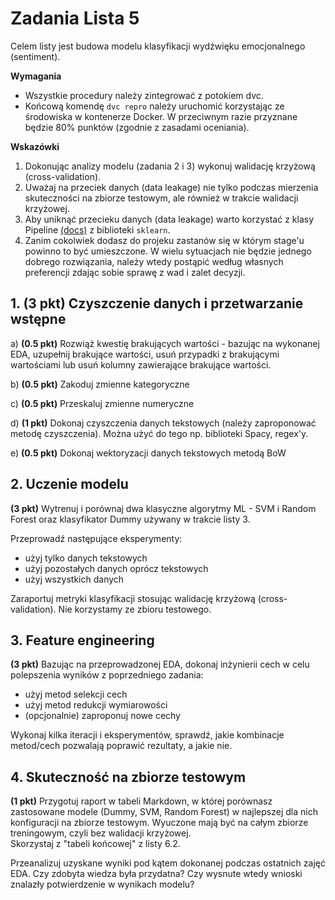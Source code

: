 # Zadania Lista 5

Celem listy jest budowa modelu klasyfikacji wydźwięku emocjonalnego (sentiment).

**Wymagania**

- Wszystkie procedury należy zintegrować z potokiem dvc.
- Końcową komendę `dvc repro` należy uruchomić korzystając ze środowiska w kontenerze Docker. W przeciwnym razie przyznane będzie 80% punktów (zgodnie z zasadami oceniania).

**Wskazówki**
1. Dokonując analizy modelu (zadania 2 i 3) wykonuj walidację krzyżową (cross-validation).
1. Uważaj na przeciek danych (data leakage) nie tylko podczas mierzenia skuteczności na zbiorze testowym, ale również w trakcie walidacji krzyżowej.
1. Aby uniknąć przecieku danych (data leakage) warto korzystać z klasy Pipeline [(docs)](https://scikit-learn.org/stable/modules/generated/sklearn.pipeline.Pipeline.html) z biblioteki `sklearn`.
1. Zanim cokolwiek dodasz do projeku zastanów się w którym stage'u powinno to być umieszczone. W wielu sytuacjach nie będzie jednego dobrego rozwiązania, należy wtedy postąpić według własnych preferencji zdając sobie sprawę z wad i zalet decyzji.


## 1. (3 pkt) Czyszczenie danych i przetwarzanie wstępne 

a) **(0.5 pkt)** Rozwiąż kwestię brakujących wartości - bazując na wykonanej EDA, uzupełnij brakujące wartości, usuń przypadki z brakującymi wartościami lub usuń kolumny zawierające brakujące wartości.

b) **(0.5 pkt)** Zakoduj zmienne kategoryczne

c) **(0.5 pkt)** Przeskaluj zmienne numeryczne

d) **(1 pkt)** Dokonaj czyszczenia danych tekstowych (należy zaproponować metodę czyszczenia). Można użyć do tego np. biblioteki Spacy, regex'y.

e) **(0.5 pkt)** Dokonaj wektoryzacji danych tekstowych metodą BoW

## 2. Uczenie modelu

**(3 pkt)** Wytrenuj i porównaj dwa klasyczne algorytmy ML - SVM i Random Forest oraz klasyfikator Dummy używany w trakcie listy 3.

Przeprowadź następujące eksperymenty:
- użyj tylko danych tekstowych
- użyj pozostałych danych oprócz tekstowych
- użyj wszystkich danych

Zaraportuj metryki klasyfikacji stosując walidację krzyżową (cross-validation). Nie korzystamy ze zbioru testowego.

## 3. Feature engineering

**(3 pkt)** Bazując na przeprowadzonej EDA, dokonaj inżynierii cech w celu polepszenia wyników z poprzedniego zadania:
- użyj metod selekcji cech
- użyj metod redukcji wymiarowości
- (opcjonalnie) zaproponuj nowe cechy

Wykonaj kilka iteracji i eksperymentów, sprawdź, jakie kombinacje metod/cech pozwalają poprawić rezultaty, a jakie nie.


## 4. Skuteczność na zbiorze testowym

**(1 pkt)** Przygotuj raport w tabeli Markdown, w której porównasz zastosowane modele (Dummy, SVM, Random Forest) w najlepszej dla nich konfiguracji na zbiorze testowym. Wyuczone mają być na całym zbiorze treningowym, czyli bez walidacji krzyżowej.  
Skorzystaj z "tabeli końcowej" z listy 6.2.

Przeanalizuj uzyskane wyniki pod kątem dokonanej podczas ostatnich zajęć EDA. Czy zdobyta wiedza była przydatna? Czy wysnute wtedy wnioski znalazły potwierdzenie w wynikach modelu? 

